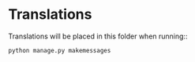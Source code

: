 
Translations
============

Translations will be placed in this folder when running::

    python manage.py makemessages
